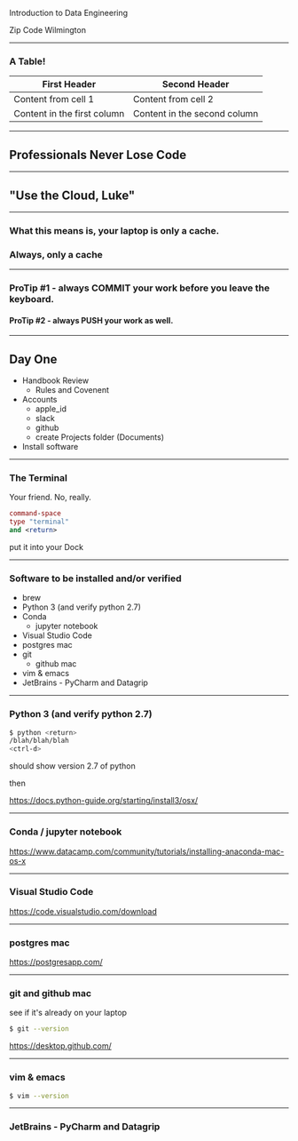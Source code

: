 Introduction to Data Engineering

Zip Code Wilmington

---

### A Table!

First Header | Second Header
------------ | -------------
Content from cell 1 | Content from cell 2
Content in the first column | Content in the second column

---

## Professionals Never Lose Code

---

## "Use the Cloud, Luke"

---

### What this means is, your laptop is only a cache.
### Always, only a cache

---

### ProTip #1 - always COMMIT your work before you leave the keyboard.

#### ProTip #2 - always PUSH your work as well.

---

## Day One

- Handbook Review
  - Rules and Covenent
- Accounts
  - apple_id
  - slack
  - github
  - create Projects folder (Documents)
- Install software

---

### The Terminal

Your friend. No, really.

``` mac
command-space
type "terminal"
and <return>
```
put it into your Dock

---

### Software to be installed and/or verified

- brew
- Python 3 (and verify python 2.7)
- Conda
  - jupyter notebook
- Visual Studio Code
- postgres mac
- git
  - github mac
- vim & emacs
- JetBrains - PyCharm and Datagrip

---

### Python 3 (and verify python 2.7)

``` bash
$ python <return>
/blah/blah/blah
<ctrl-d>
```
should show version 2.7 of python

then

https://docs.python-guide.org/starting/install3/osx/

---

### Conda / jupyter notebook

https://www.datacamp.com/community/tutorials/installing-anaconda-mac-os-x

---

### Visual Studio Code

https://code.visualstudio.com/download

---

### postgres mac

https://postgresapp.com/

---

### git and github mac

see if it's already on your laptop
``` bash
$ git --version
```

https://desktop.github.com/

--- 

### vim & emacs

``` bash
$ vim --version
```

---

### JetBrains - PyCharm and Datagrip

